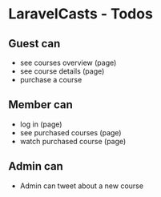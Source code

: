# LaravelCasts - Todos

## Guest can
* see courses overview (page) 
* see course details (page) 
* purchase a course 

## Member can
* log in (page) 
* see purchased courses (page) 
* watch purchased course (page) 

## Admin can
* Admin can tweet about a new course 